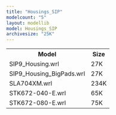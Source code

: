 ```yaml
---
title: "Housings_SIP"
modelcount: "5"
layout: modellib
model: Housings_SIP
archivesize: "25K"
---
```


<table><tr>
<th>Model</th>
<th>Size</th>
</tr>
<tr><td>SIP9_Housing.wrl</td><td>27K</td></tr>
<tr><td>SIP9_Housing_BigPads.wrl</td><td>27K</td></tr>
<tr><td>SLA704XM.wrl</td><td>234K</td></tr>
<tr><td>STK672-040-E.wrl</td><td>65K</td></tr>
<tr><td>STK672-080-E.wrl</td><td>75K</td></tr>
